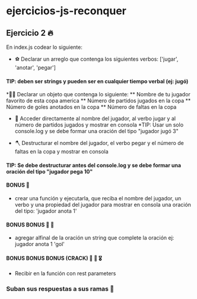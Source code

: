 # ejercicios-js-reconquer

## Ejercicio 2 🔥

En index.js codear lo siguiente:

* ⚽️
Declarar un arreglo que contenga los siguientes verbos: ['jugar', 'anotar', 'pegar']
#### TIP: deben ser strings y pueden ser en cualquier tiempo verbal (ej: jugó)

*🏃‍♂️
Declarar un objeto que contenga lo siguiente:
** Nombre de tu jugador favorito de esta copa america
** Número de partidos jugados en la copa
** Número de goles anotados en la copa
** Número de faltas en la copa

* 🐒
Acceder directamente al nombre del jugador, al verbo jugar y al número de partidos jugados y mostrar en consola
*TIP: Usar un solo console.log y se debe formar una oración del tipo "jugador jugó 3"

* 🪓
Destructurar el nombre del jugador, el verbo pegar y el número de faltas en la copa y mostrar en consola
#### TIP: Se debe destructurar antes del console.log y se debe formar una oración del tipo "jugador pega 10"

#### BONUS 🏅
* crear una función y ejecutarla, que reciba el nombre del jugador, un verbo y una propiedad del jugador
para mostrar en consola una oración del tipo: 'jugador anota 1'

#### BONUS BONUS 🏅 🏅
* agregar alfinal de la oración un string que complete la oración ej: jugador anota 1 'gol'

#### BONUS BONUS BONUS (CRACK) 🏅 🏅 🎖
* Recibir en la función con rest parameters

### Suban sus respuestas a sus ramas 🚀

